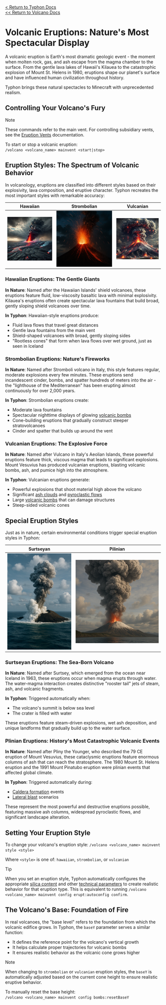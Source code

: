 [<  Return to Typhon Docs](/DOCS.md)  
[<< Return to Volcano Docs](./index.md)  

# Volcanic Eruptions: Nature's Most Spectacular Display

A volcanic eruption is Earth's most dramatic geologic event - the moment when molten rock, gas, and ash escape from the magma chamber to the surface. From the gentle lava lakes of Hawaii's Kilauea to the catastrophic explosion of Mount St. Helens in 1980, eruptions shape our planet's surface and have influenced human civilization throughout history.

Typhon brings these natural spectacles to Minecraft with unprecedented realism.

## Controlling Your Volcano's Fury

> [!NOTE]  
> These commands refer to the main vent. For controlling subsidiary vents, see the [Eruption Vents](./vents.md#commands) documentation.

To start or stop a volcanic eruption:  
`/volcano <volcano_name> mainvent <start|stop>`

## Eruption Styles: The Spectrum of Volcanic Behavior

In volcanology, eruptions are classified into different styles based on their explosivity, lava composition, and eruptive character. Typhon recreates the most important styles with remarkable accuracy:

| Hawaiian | Strombolian | Vulcanian |
|:--------:|:-----------:|:---------:|
| ![Hawaiian](/.github/docs/volcano/assets/hawaiian.png) | ![Strombolian](/.github/docs/volcano/assets/strombolian.png) | ![Vulcanian](/.github/docs/volcano/assets/vulcanian.png) |

### Hawaiian Eruptions: The Gentle Giants

**In Nature**: Named after the Hawaiian Islands' shield volcanoes, these eruptions feature fluid, low-viscosity basaltic lava with minimal explosivity. Kilauea's eruptions often create spectacular lava fountains that build broad, gently sloping shield volcanoes over time.

**In Typhon**: Hawaiian-style eruptions produce:
- Fluid lava flows that travel great distances
- Gentle lava fountains from the main vent
- Shield-shaped volcanoes with broad, gently sloping sides
- "Rootless cones" that form when lava flows over wet ground, just as seen in Iceland

### Strombolian Eruptions: Nature's Fireworks

**In Nature**: Named after Stromboli volcano in Italy, this style features regular, moderate explosions every few minutes. These eruptions send incandescent cinder, bombs, and spatter hundreds of meters into the air - the "lighthouse of the Mediterranean" has been erupting almost continuously for over 2,000 years.

**In Typhon**: Strombolian eruptions create:
- Moderate lava fountains
- Spectacular nighttime displays of glowing [volcanic bombs](bombs.md)
- Cone-building eruptions that gradually construct steeper stratovolcanoes
- Cinder and spatter that builds up around the vent

### Vulcanian Eruptions: The Explosive Force

**In Nature**: Named after Vulcano in Italy's Aeolian Islands, these powerful eruptions feature thick, viscous magma that leads to significant explosions. Mount Vesuvius has produced vulcanian eruptions, blasting volcanic bombs, ash, and pumice high into the atmosphere.

**In Typhon**: Vulcanian eruptions generate:
- Powerful explosions that shoot material high above the volcano
- Significant [ash clouds](ash.md#ash-plumes) and [pyroclastic flows](ash.md#pyroclastic-flows)
- Large [volcanic bombs](bombs.md) that can damage structures
- Steep-sided volcanic cones

## Special Eruption Styles

Just as in nature, certain environmental conditions trigger special eruption styles in Typhon:

| Surtseyan | Pilinian |
|:--------:|:-----------:|
| ![Surtseyan](/.github/docs/volcano/assets/surtseyan.png) | ![Pilinian](/.github/docs/volcano/assets/pilinian.png) |


### Surtseyan Eruptions: The Sea-Born Volcano

**In Nature**: Named after Surtsey, which emerged from the ocean near Iceland in 1963, these eruptions occur when magma erupts through water. The water-magma interaction creates distinctive "rooster tail" jets of steam, ash, and volcanic fragments.

**In Typhon**: Triggered automatically when:
- The volcano's summit is below sea level
- The crater is filled with water

These eruptions feature steam-driven explosions, wet ash deposition, and unique landforms that gradually build up to the water surface.

### Plinian Eruptions: History's Most Catastrophic Volcanic Events

**In Nature**: Named after Pliny the Younger, who described the 79 CE eruption of Mount Vesuvius, these cataclysmic eruptions feature enormous columns of ash that can reach the stratosphere. The 1980 Mount St. Helens eruption and the 1991 Mount Pinatubo eruption were plinian events that affected global climate.

**In Typhon**: Triggered automatically during:
- [Caldera formation](./caldera.md) events
- [Lateral blast](./lateral_blast.md) scenarios

These represent the most powerful and destructive eruptions possible, featuring massive ash columns, widespread pyroclastic flows, and significant landscape alteration.

## Setting Your Eruption Style

To change your volcano's eruption style:
`/volcano <volcano_name> mainvent style <style>`  

Where `<style>` is one of: `hawaiian`, `strombolian`, or `vulcanian`

> [!TIP]  
> When you set an eruption style, Typhon automatically configures the appropriate [silica content](./lava.md#silica-content) and other [technical parameters](./config_nodes.md) to create realistic behavior for that eruption type. This is equivalent to running `/volcano <volcano_name> mainvent config erupt:autoconfig confirm`.

## The Volcano's Base: Foundation of Fire

In real volcanoes, the "base level" refers to the foundation from which the volcanic edifice grows. In Typhon, the `baseY` parameter serves a similar function:

- It defines the reference point for the volcano's vertical growth
- It helps calculate proper trajectories for volcanic bombs
- It ensures realistic behavior as the volcanic cone grows higher

> [!NOTE]  
> When changing to `strombolian` or `vulcanian` eruption styles, the `baseY` is automatically adjusted based on the current cone height to ensure realistic eruptive behavior.

To manually reset the base height:  
`/volcano <volcano_name> mainvent config bombs:resetBaseY`
